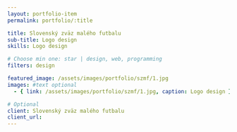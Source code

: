 ```yaml
---
layout: portfolio-item
permalink: portfolio/:title

title: Slovenský zväz malého futbalu
sub-title: Logo design
skills: Logo design

# Choose min one: star | design, web, programming
filters: design

featured_image: /assets/images/portfolio/szmf/1.jpg
images: #text optional
  - { link: /assets/images/portfolio/szmf/1.jpg, caption: Logo design }

# Optional
client: Slovenský zväz malého futbalu
client_url:
---
```

